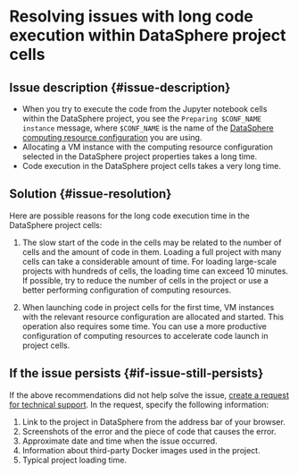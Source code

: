 # Resolving issues with long code execution within DataSphere project cells



## Issue description {#issue-description}

* When you try to execute the code from the Jupyter notebook cells within the DataSphere project, you see the `Preparing $CONF_NAME instance` message, where `$CONF_NAME` is the name of the [DataSphere computing resource configuration](../../../datasphere/concepts/configurations.md) you are using.
* Allocating a VM instance with the computing resource configuration selected in the DataSphere project properties takes a long time.
* Code execution in the DataSphere project cells takes a very long time.

## Solution {#issue-resolution}

Here are possible reasons for the long code execution time in the DataSphere project cells:

1. The slow start of the code in the cells may be related to the number of cells and the amount of code in them.
   Loading a full project with many cells can take a considerable amount of time. For loading large-scale projects with hundreds of cells, the loading time can exceed 10 minutes.
   If possible, try to reduce the number of cells in the project or use a better performing configuration of computing resources.

2. When launching code in project cells for the first time, VM instances with the relevant resource configuration are allocated and started. This operation also requires some time.
   You can use a more productive configuration of computing resources to accelerate code launch in project cells.

## If the issue persists {#if-issue-still-persists}

If the above recommendations did not help solve the issue, [create a request for technical support](https://console.cloud.yandex.ru/support?section=contact).
In the request, specify the following information:

1. Link to the project in DataSphere from the address bar of your browser.
2. Screenshots of the error and the piece of code that causes the error.
3. Approximate date and time when the issue occurred.
4. Information about third-party Docker images used in the project.
5. Typical project loading time.